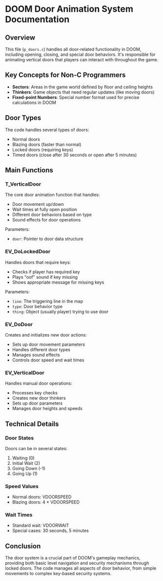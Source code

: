 # DOOM Door Animation System Documentation

## Overview
This file (`p_doors.c`) handles all door-related functionality in DOOM, including opening, closing, and special door behaviors. It's responsible for animating vertical doors that players can interact with throughout the game.

## Key Concepts for Non-C Programmers
- **Sectors**: Areas in the game world defined by floor and ceiling heights
- **Thinkers**: Game objects that need regular updates (like moving doors)
- **Fixed-point Numbers**: Special number format used for precise calculations in DOOM

## Door Types
The code handles several types of doors:
- Normal doors
- Blazing doors (faster than normal)
- Locked doors (requiring keys)
- Timed doors (close after 30 seconds or open after 5 minutes)

## Main Functions

### T_VerticalDoor
The core door animation function that handles:
- Door movement up/down
- Wait times at fully open position
- Different door behaviors based on type
- Sound effects for door operations

Parameters:
- `door`: Pointer to door data structure

### EV_DoLockedDoor
Handles doors that require keys:
- Checks if player has required key
- Plays "oof" sound if key missing
- Shows appropriate message for missing keys

Parameters:
- `line`: The triggering line in the map
- `type`: Door behavior type
- `thing`: Object (usually player) trying to use door

### EV_DoDoor
Creates and initializes new door actions:
- Sets up door movement parameters
- Handles different door types
- Manages sound effects
- Controls door speed and wait times

### EV_VerticalDoor
Handles manual door operations:
- Processes key checks
- Creates new door thinkers
- Sets up door parameters
- Manages door heights and speeds

## Technical Details

### Door States
Doors can be in several states:
1. Waiting (0)
2. Initial Wait (2)
3. Going Down (-1)
4. Going Up (1)

### Speed Values
- Normal doors: VDOORSPEED
- Blazing doors: 4 * VDOORSPEED

### Wait Times
- Standard wait: VDOORWAIT
- Special cases: 30 seconds, 5 minutes

## Conclusion
The door system is a crucial part of DOOM's gameplay mechanics, providing both basic level navigation and security mechanisms through locked doors. The code manages all aspects of door behavior, from simple movements to complex key-based security systems.
